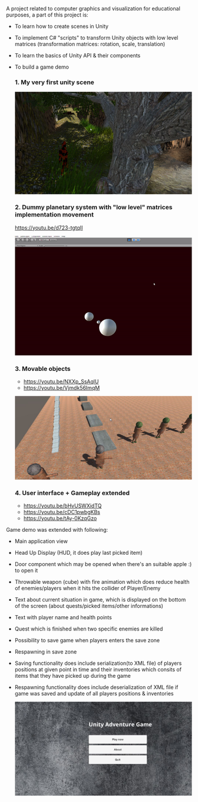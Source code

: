 A project related to computer graphics and visualization for educational purposes, a part of this project is:

* To learn how to create scenes in Unity

* To implement C# "scripts" to transform Unity objects with low level matrices (transformation matrices: rotation, scale, translation)

* To learn the basics of Unity API & their components

* To build a game demo
  
  ### 1. My very first unity scene
  ![First scene created in Unity environment](./firstScene.jpg)

  ### 2. Dummy planetary system with "low level" matrices implementation movement
  https://youtu.be/d723-tgtqII

  ![Planetary system implemented with matrices](./planetarySystemWithMatricesImplementation.gif)


  ### 3. Movable objects
  * https://youtu.be/NXXp_SsAqlU
  * https://youtu.be/Vjmdk56ImqM

  ![Movable objects](./moving_first_characters.jpg)
  
  ### 4. User interface + Gameplay extended
  
  * https://youtu.be/bHvUSWXidTQ
  * https://youtu.be/cDC1pwbgKBs 
  * https://youtu.be/tAy-0KzqGzo
  
Game demo was extended with following:
- Main application view
- Head Up Display (HUD, it does play last picked item)
- Door component which may be opened when there's an suitable apple :) to open it
- Throwable weapon (cube) with fire animation which does reduce health of enemies/players when it hits the collider of Player/Enemy
- Text about current situation in game, which is displayed on the bottom of the screen (about quests/picked items/other informations)
- Text with player name and health points
- Quest which is finished when two specific enemies are killed
- Possibility to save game when players enters the save zone
- Respawning in save zone
- Saving functionality does include serialization(to XML file) of players positions at given point in time and their inventories which consits of items that they have picked up during the game
- Respawning functionality does include deserialization of XML file if game was saved and update of all players positions & inventories

  ![user interface and gameplay extended](./UnityAdventureGame.jpg)
